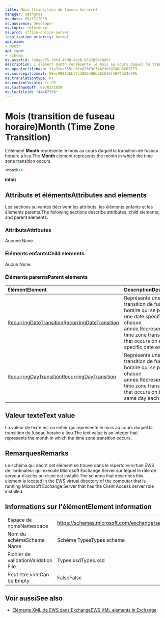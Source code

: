```yaml
---
title: Mois (transition de fuseau horaire)
manager: sethgros
ms.date: 09/17/2015
ms.audience: Developer
ms.topic: reference
ms.prod: office-online-server
localization_priority: Normal
api_name:
- Month
api_type:
- schema
ms.assetid: 5e6aac75-366d-43d0-8ccb-956285474662
description: L’élément month représente le mois au cours duquel la transition de fuseau horaire a lieu.
ms.openlocfilehash: 1fa32ea355cc3fe826f9c34b2fd147a0d8201673
ms.sourcegitcommit: 88ec988f2bb67c1866d06b361615f3674a24e795
ms.translationtype: MT
ms.contentlocale: fr-FR
ms.lasthandoff: 06/03/2020
ms.locfileid: "44467738"
---
```

# <a name="month-time-zone-transition"></a><span data-ttu-id="1cd4f-103">Mois (transition de fuseau horaire)</span><span class="sxs-lookup"><span data-stu-id="1cd4f-103">Month (Time Zone Transition)</span></span>

<span data-ttu-id="1cd4f-104">L’élément **Month** représente le mois au cours duquel la transition de fuseau horaire a lieu.</span><span class="sxs-lookup"><span data-stu-id="1cd4f-104">The **Month** element represents the month in which the time zone transition occurs.</span></span> 
  
```xml
<Month/>
```

 <span data-ttu-id="1cd4f-105">**int**</span><span class="sxs-lookup"><span data-stu-id="1cd4f-105">**int**</span></span>
## <a name="attributes-and-elements"></a><span data-ttu-id="1cd4f-106">Attributs et éléments</span><span class="sxs-lookup"><span data-stu-id="1cd4f-106">Attributes and elements</span></span>

<span data-ttu-id="1cd4f-107">Les sections suivantes décrivent les attributs, les éléments enfants et les éléments parents.</span><span class="sxs-lookup"><span data-stu-id="1cd4f-107">The following sections describe attributes, child elements, and parent elements.</span></span>
  
### <a name="attributes"></a><span data-ttu-id="1cd4f-108">Attributs</span><span class="sxs-lookup"><span data-stu-id="1cd4f-108">Attributes</span></span>

<span data-ttu-id="1cd4f-109">Aucune.</span><span class="sxs-lookup"><span data-stu-id="1cd4f-109">None.</span></span>
  
### <a name="child-elements"></a><span data-ttu-id="1cd4f-110">Éléments enfants</span><span class="sxs-lookup"><span data-stu-id="1cd4f-110">Child elements</span></span>

<span data-ttu-id="1cd4f-111">Aucun.</span><span class="sxs-lookup"><span data-stu-id="1cd4f-111">None.</span></span>
  
### <a name="parent-elements"></a><span data-ttu-id="1cd4f-112">Éléments parents</span><span class="sxs-lookup"><span data-stu-id="1cd4f-112">Parent elements</span></span>

|<span data-ttu-id="1cd4f-113">**Élément**</span><span class="sxs-lookup"><span data-stu-id="1cd4f-113">**Element**</span></span>|<span data-ttu-id="1cd4f-114">**Description**</span><span class="sxs-lookup"><span data-stu-id="1cd4f-114">**Description**</span></span>|
|:-----|:-----|
|[<span data-ttu-id="1cd4f-115">RecurringDateTransition</span><span class="sxs-lookup"><span data-stu-id="1cd4f-115">RecurringDateTransition</span></span>](recurringdatetransition.md) <br/> |<span data-ttu-id="1cd4f-116">Représente une transition de fuseau horaire qui se produit à une date spécifique chaque année.</span><span class="sxs-lookup"><span data-stu-id="1cd4f-116">Represents a time zone transition that occurs on a specific date each year.</span></span>  <br/> |
|[<span data-ttu-id="1cd4f-117">RecurringDayTransition</span><span class="sxs-lookup"><span data-stu-id="1cd4f-117">RecurringDayTransition</span></span>](recurringdaytransition.md) <br/> |<span data-ttu-id="1cd4f-118">Représente une transition de fuseau horaire qui se produit chaque année.</span><span class="sxs-lookup"><span data-stu-id="1cd4f-118">Represents a time zone transition that occurs on the same day each year.</span></span>  <br/> |
   
## <a name="text-value"></a><span data-ttu-id="1cd4f-119">Valeur texte</span><span class="sxs-lookup"><span data-stu-id="1cd4f-119">Text value</span></span>

<span data-ttu-id="1cd4f-120">La valeur de texte est un entier qui représente le mois au cours duquel la transition de fuseau horaire a lieu.</span><span class="sxs-lookup"><span data-stu-id="1cd4f-120">The text value is an integer that represents the month in which the time zone transition occurs.</span></span>
  
## <a name="remarks"></a><span data-ttu-id="1cd4f-121">Remarques</span><span class="sxs-lookup"><span data-stu-id="1cd4f-121">Remarks</span></span>

<span data-ttu-id="1cd4f-122">Le schéma qui décrit cet élément se trouve dans le répertoire virtuel EWS de l’ordinateur qui exécute Microsoft Exchange Server sur lequel le rôle de serveur d’accès au client est installé.</span><span class="sxs-lookup"><span data-stu-id="1cd4f-122">The schema that describes this element is located in the EWS virtual directory of the computer that is running Microsoft Exchange Server that has the Client Access server role installed.</span></span>
  
## <a name="element-information"></a><span data-ttu-id="1cd4f-123">Informations sur l'élément</span><span class="sxs-lookup"><span data-stu-id="1cd4f-123">Element information</span></span>

|||
|:-----|:-----|
|<span data-ttu-id="1cd4f-124">Espace de noms</span><span class="sxs-lookup"><span data-stu-id="1cd4f-124">Namespace</span></span>  <br/> |https://schemas.microsoft.com/exchange/services/2006/types  <br/> |
|<span data-ttu-id="1cd4f-125">Nom du schéma</span><span class="sxs-lookup"><span data-stu-id="1cd4f-125">Schema Name</span></span>  <br/> |<span data-ttu-id="1cd4f-126">Schéma Types</span><span class="sxs-lookup"><span data-stu-id="1cd4f-126">Types schema</span></span>  <br/> |
|<span data-ttu-id="1cd4f-127">Fichier de validation</span><span class="sxs-lookup"><span data-stu-id="1cd4f-127">Validation File</span></span>  <br/> |<span data-ttu-id="1cd4f-128">Types.xsd</span><span class="sxs-lookup"><span data-stu-id="1cd4f-128">Types.xsd</span></span>  <br/> |
|<span data-ttu-id="1cd4f-129">Peut être vide</span><span class="sxs-lookup"><span data-stu-id="1cd4f-129">Can be Empty</span></span>  <br/> |<span data-ttu-id="1cd4f-130">False</span><span class="sxs-lookup"><span data-stu-id="1cd4f-130">False</span></span>  <br/> |
   
## <a name="see-also"></a><span data-ttu-id="1cd4f-131">Voir aussi</span><span class="sxs-lookup"><span data-stu-id="1cd4f-131">See also</span></span>



- [<span data-ttu-id="1cd4f-132">Éléments XML de EWS dans Exchange</span><span class="sxs-lookup"><span data-stu-id="1cd4f-132">EWS XML elements in Exchange</span></span>](ews-xml-elements-in-exchange.md)

